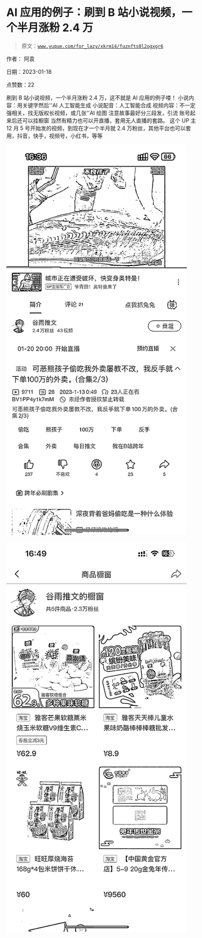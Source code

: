 # AI 应用的例子：刷到 B 站小说视频，一个半月涨粉 2.4 万

> 原文：[`www.yuque.com/for_lazy/xkrm14/fuznfts0l2ogxgr6`](https://www.yuque.com/for_lazy/xkrm14/fuznfts0l2ogxgr6)



作者： 阿袁 

日期：2023-01-18 

点赞数：22 

刷到 B 站小说视频，一个半月涨粉 2.4 万，这不就是 AI 应用的例子喽！ 小说内容：用关键字然后''AI 人工智能生成 小说配音：人工智能合成 视频内容：不一定强相关，找无版权长视频，或几张''AI 绘图 注意故事最好分三段发，引流 账号起来后还可以挂橱窗 当然有精力也可以开直播，套用无人直播的套路。 这个 UP 主 12 月 5 号开始发的视频，到现在才一个半月就 2.4 万粉丝，其他平台也可以套用，抖音，快手，视频号，小红书，等等 

![](img/0e3daf3a545ea01431f6283a9ac43269.png) 

![](img/0d9dad035df3f13fed7a6b89ea0efb6b.png) 

